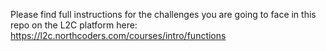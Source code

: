 Please find full instructions for the challenges you are going to face in this repo on the L2C platform here: https://l2c.northcoders.com/courses/intro/functions